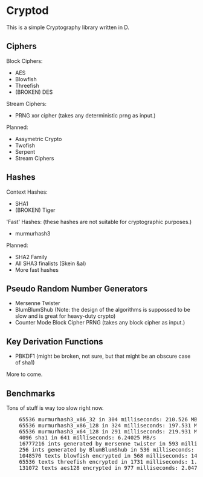 Cryptod
=======

This is a simple Cryptography library written in D.

Ciphers
-------

Block Ciphers:
 * AES
 * Blowfish
 * Threefish
 * (BROKEN) DES
 
Stream Ciphers:
 * PRNG xor cipher (takes any deterministic prng as input.)
 
Planned:
 * Assymetric Crypto
 * Twofish
 * Serpent
 * Stream Ciphers
 
Hashes
------

Context Hashes:
 * SHA1
 * (BROKEN) Tiger
 
'Fast' Hashes: (these hashes are not suitable for cryptographic purposes.)
 * murmurhash3
 
Planned:
 * SHA2 Family
 * All SHA3 finalists (Skein &al)
 * More fast hashes

Pseudo Random Number Generators
-------------------------------
 * Mersenne Twister
 * BlumBlumShub (Note: the design of the algorithms is suppossed to be slow and is great for heavy-duty crypto)
 * Counter Mode Block Cipher PRNG (takes any block cipher as input.)
 

 
Key Derivation Functions
------------------------
 * PBKDF1 (might be broken, not sure, but that might be an obscure case of sha1)
 
More to come.

Benchmarks
----------

Tons of stuff is way too slow right now.
<pre>
	65536 murmurhash3_x86_32 in 304 milliseconds: 210.526 MB/s
	65536 murmurhash3_x86_128 in 324 milliseconds: 197.531 MB/s
	65536 murmurhash3_x64_128 in 291 milliseconds: 219.931 MB/s
	4096 sha1 in 641 milliseconds: 6.24025 MB/s
	16777216 ints generated by mersenne twister in 593 milliseconds: 107.926 MB/s
	256 ints generated by BlumBlumShub in 536 milliseconds: 0.00182194 MB/s
	1048576 texts blowfish encrypted in 568 milliseconds: 14.0845 MB/s
	65536 texts threefish encrypted in 1731 milliseconds: 1.1554 MB/s
	131072 texts aes128 encrypted in 977 milliseconds: 2.04708 MB/s
</pre>
